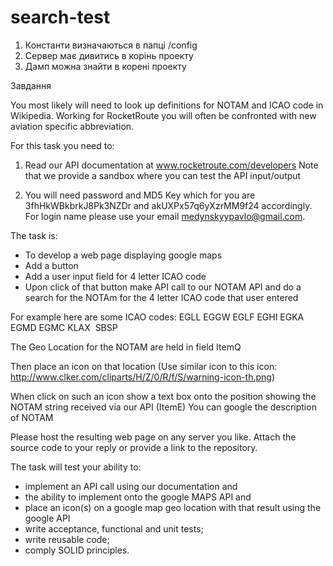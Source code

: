# search-test

1. Константи визначаються в папці /config 
2. Сервер має дивитись в корінь проекту
3. Дамп можна знайти в корені проекту

Завдання

You most likely will need to look up definitions for NOTAM and ICAO code in Wikipedia.
Working for RocketRoute you will often be confronted with new aviation specific abbreviation.

For this task you need to:

1) Read our API documentation at www.rocketroute.com/developers
Note that we provide a sandbox where you can test the API input/output

2) You will need password and MD5 Key which for you are 3fhHkWBkbrkJ8Pk3NZDr and akUXPx57q6yXzrMM9f24 accordingly. For login name please use your email medynskyypavlo@gmail.com.

The task is:


- To develop a web page displaying google maps
- Add a button
- Add a user input field for 4 letter ICAO code
- Upon click of that button make API call to our NOTAM API and do a search for the NOTAm for the 4 letter ICAO code that user entered

For example here are some ICAO codes:
EGLL
EGGW
EGLF
EGHI
EGKA
EGMD
EGMC
KLAX 
SBSP

The Geo Location for the NOTAM are held in field ItemQ

Then place an icon on that location
(Use similar icon to this icon: http://www.clker.com/cliparts/H/Z/0/R/f/S/warning-icon-th.png)

When click on such an icon show a  text box onto the position showing the NOTAM string received via our API (ItemE)
You can google the description of NOTAM

Please host the resulting web page on any server you like. 
Attach the source code to your reply or provide a link to the repository.

The task will test your ability to:

- implement an API call using our documentation and
- the ability to implement onto the google MAPS API and
- place an icon(s) on a google map geo location with that result using the google API
- write acceptance, functional and unit tests;
- write reusable code;
- comply SOLID principles.
